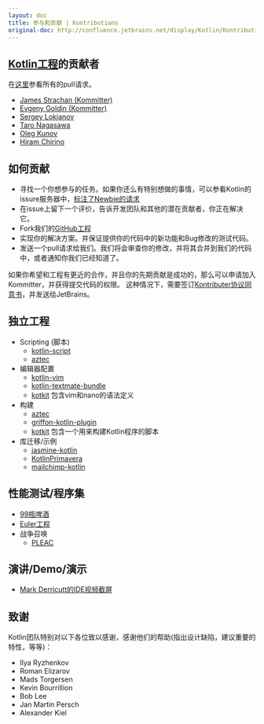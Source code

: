```yaml
---
layout: doc
title: 参与和贡献 | Kontributions
original-doc: http://confluence.jetbrains.net/display/Kotlin/Kontributions
---
```


## [Kotlin工程](https://github.com/jetbrains/kotlin)的贡献者

在[这里](https://github.com/jetbrains/kotlin/pulls)参看所有的pull请求。

* [James Strachan (Kommitter)](https://github.com/jstrachan)
* [Evgeny Goldin (Kommitter)](https://github.com/evgeny-goldin)
* [Sergey Lokjanov](https://github.com/Frostman)
* [Taro Nagasawa](https://github.com/ntaro)
* [Oleg Kunov](https://github.com/olegkunov)
* [Hiram Chirino](https://github.com/chirino)


## 如何贡献

* 寻找一个你想参与的任务。如果你还么有特别想做的事情，可以参看Kotlin的issure服务器中，[标注了Newbie的请求](http://youtrack.jetbrains.com/issues/KT?q=tag%3A+Newbie+%23unresolved)
* 在issue上留下一个评价，告诉开发团队和其他的潜在贡献者，你正在解决它。
* Fork我们的[GitHub工程](https://github.com/jetbrains/kotlin)
* 实现你的解决方案。并保证提供你的代码中的新功能和Bug修改的测试代码。
* 发送一个pull请求给我们。我们将会审查你的修改，并将其合并到我们的代码中，或者通知你我们已经知道了。

如果你希望和工程有更近的合作，并且你的先期贡献是成功的，那么可以申请加入Kommitter，并获得提交代码的权限。
这种情况下，需要签订[Kontributer协议同意书](http://confluence.jetbrains.net/download/attachments/40705490/kotlin-cla.pdf?version=1&modificationDate=1331025313000)，并发送给JetBrains。

## 独立工程

* Scripting (脚本)
  * [kotlin-script](https://github.com/andrewoma/kotlin-script)
  * [aztec](https://github.com/kondratovich/aztec)
* 编辑器配置
  * [kotlin-vim](https://github.com/ignatov/kotlin-vim)
  * [kotlin-textmate-bundle](https://github.com/k33g/kotlin-textmate-bundle)
  * [kotkit](https://github.com/bjarneh/kotkit) 包含vim和nano的语法定义
* 构建
  * [aztec](https://github.com/kondratovich/aztec)
  * [griffon-kotlin-plugin](https://github.com/griffon/griffon-kotlin-plugin)
  * [kotkit](https://github.com/bjarneh/kotkit) 包含一个用来构建Kotlin程序的脚本 
* 库迁移/示例
  * [jasmine-kotlin](https://github.com/xian/jasmine-kotlin)
  * [KotlinPrimavera](https://github.com/cobaltolabs/KotlinPrimavera)
  * [mailchimp-kotlin](https://github.com/ae6rt/mailchimp-kotlin)

## 性能测试/程序集

* [99瓶啤酒](http://99-bottles-of-beer.net/language-kotlin-2818.html)
* [Euler工程](https://github.com/abreslav/kotlin-euler)
* 战争召唤
  * [PLEAC](http://pleac.sourceforge.net/)

## 演讲/Demo/演示
* [Mark Derricutt的IDE视频截屏](http://screencast.com/t/XJRIphU0ee)

## 致谢

Kotlin团队特别对以下各位致以感谢，感谢他们的帮助(指出设计缺陷，建议重要的特性，等等)：

* Ilya Ryzhenkov
* Roman Elizarov
* Mads Torgersen
* Kevin Bourrillion
* Bob Lee
* Jan Martin Persch
* Alexander Kiel
